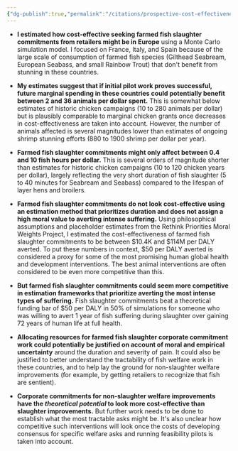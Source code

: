 ```yaml
---
{"dg-publish":true,"permalink":"/citations/prospective-cost-effectiveness-of-farmed-fish-stunning-corporate-commitments-in-europe-rethink-priorities/","tags":["fish","EU"],"created":"2025-10-23T17:42:45.949+01:00","updated":"2025-10-23T17:42:45.950+01:00"}
---
```


- **I estimated how cost-effective seeking farmed fish slaughter commitments from retailers might be in Europe** using a Monte Carlo simulation model. I focused on France, Italy, and Spain because of the large scale of consumption of farmed fish species (Gilthead Seabream, European Seabass, and small Rainbow Trout) that don't benefit from stunning in these countries.
    
- **My estimates suggest that if initial pilot work proves successful, future marginal spending in these countries could potentially benefit between 2 and 36 animals per dollar spent.** This is somewhat below estimates of historic chicken campaigns (10 to 280 animals per dollar) but is plausibly comparable to marginal chicken grants once decreases in cost-effectiveness are taken into account. However, the number of animals affected is several magnitudes lower than estimates of ongoing shrimp stunning efforts (880 to 1900 shrimp per dollar per year).
    
- **Farmed fish slaughter commitments might only affect between 0.4 and 10 fish hours per dollar.** This is several orders of magnitude shorter than estimates for historic chicken campaigns (10 to 120 chicken years per dollar), largely reflecting the very short duration of fish slaughter (5 to 40 minutes for Seabream and Seabass) compared to the lifespan of layer hens and broilers.
    
- **Farmed fish slaughter commitments do not look cost-effective using an estimation method that prioritizes duration and does not assign a high moral value to averting intense suffering.** Using philosophical assumptions and placeholder estimates from the Rethink Priorities Moral Weights Project, I estimated the cost-effectiveness of farmed fish slaughter commitments to be between $10.4K and $114M per DALY averted. To put these numbers in context, $50 per DALY averted is considered a proxy for some of the most promising human global health and development interventions. The best animal interventions are often considered to be even more competitive than this.
    
- **But farmed fish slaughter commitments could seem more competitive in estimation frameworks that prioritize averting the most intense types of suffering.** Fish slaughter commitments beat a theoretical funding bar of $50 per DALY in 50% of simulations for someone who was willing to avert 1 year of fish suffering during slaughter over gaining 72 years of human life at full health.
    
- **Allocating resources for farmed fish slaughter corporate commitment work could potentially be justified on account of moral and empirical uncertainty** around the duration and severity of pain. It could also be justified to better understand the tractability of fish welfare work in these countries, and to help lay the ground for non-slaughter welfare improvements (for example, by getting retailers to recognize that fish are sentient).
    
- **Corporate commitments for non-slaughter welfare improvements have the _theoretical potential_ to look more cost-effective than slaughter improvements.** But further work needs to be done to establish what the most tractable asks might be. It's also unclear how competitive such interventions will look once the costs of developing consensus for specific welfare asks and running feasibility pilots is taken into account.
